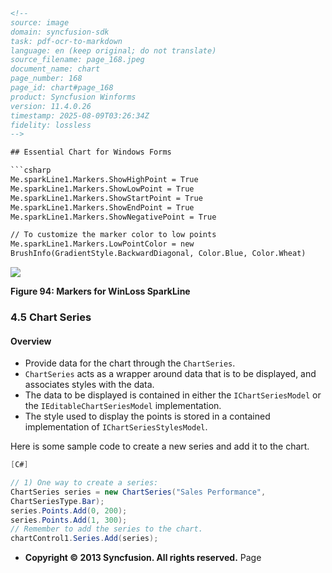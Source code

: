 ```html
<!-- 
source: image
domain: syncfusion-sdk
task: pdf-ocr-to-markdown
language: en (keep original; do not translate)
source_filename: page_168.jpeg
document_name: chart
page_number: 168
page_id: chart#page_168
product: Syncfusion Winforms
version: 11.4.0.26
timestamp: 2025-08-09T03:26:34Z
fidelity: lossless
-->

## Essential Chart for Windows Forms

```csharp
Me.sparkLine1.Markers.ShowHighPoint = True
Me.sparkLine1.Markers.ShowLowPoint = True
Me.sparkLine1.Markers.ShowStartPoint = True
Me.sparkLine1.Markers.ShowEndPoint = True
Me.sparkLine1.Markers.ShowNegativePoint = True

// To customize the marker color to low points
Me.sparkLine1.Markers.LowPointColor = new
BrushInfo(GradientStyle.BackwardDiagonal, Color.Blue, Color.Wheat)
```

![](image.png)

**Figure 94: Markers for WinLoss SparkLine**

### 4.5 Chart Series

#### Overview
- Provide data for the chart through the `ChartSeries`.
- `ChartSeries` acts as a wrapper around data that is to be displayed, and associates styles with the data.
- The data to be displayed is contained in either the `IChartSeriesModel` or the `IEditableChartSeriesModel` implementation.
- The style used to display the points is stored in a contained implementation of `IChartSeriesStylesModel`.

Here is some sample code to create a new series and add it to the chart.

```csharp
[C#]

// 1) One way to create a series:
ChartSeries series = new ChartSeries("Sales Performance",
ChartSeriesType.Bar);
series.Points.Add(0, 200);
series.Points.Add(1, 300);
// Remember to add the series to the chart.
chartControl1.Series.Add(series);
```

- **Copyright © 2013 Syncfusion. All rights reserved.** Page
```